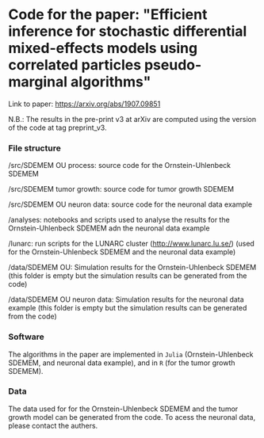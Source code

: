 # Code for the paper: "Efficient inference for stochastic differential mixed-effects models using correlated particles pseudo-marginal algorithms"

Link to paper: https://arxiv.org/abs/1907.09851

N.B.: The results in the pre-print v3 at arXiv are computed using the version of the code at tag preprint_v3.

### File structure

/src/SDEMEM OU process: source code for the Ornstein-Uhlenbeck SDEMEM

/src/SDEMEM tumor growth: source code for tumor growth SDEMEM

/src/SDEMEM OU neuron data: source code for the neuronal data example 

/analyses: notebooks and scripts used to analyse the results for the Ornstein-Uhlenbeck SDEMEM adn the neuronal data example

/lunarc: run scripts for the LUNARC cluster (http://www.lunarc.lu.se/) (used for the Ornstein-Uhlenbeck SDEMEM and the neuronal data example)

/data/SDEMEM OU: Simulation results for the Ornstein-Uhlenbeck SDEMEM (this folder is empty but the simulation results can be generated from the code)

/data/SDEMEM OU neuron data: Simulation results for the neuronal data example (this folder is empty but the simulation results can be generated from the code)

### Software

The algorithms in the paper are implemented in `Julia` (Ornstein-Uhlenbeck SDEMEM, and neuronal data example), and in `R` (for the tumor growth SDEMEM).

### Data

The data used for for the  Ornstein-Uhlenbeck SDEMEM and the tumor growth model can be generated from the code. To acess the neuronal data, please contact the authers.
